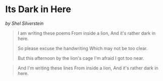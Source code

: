# Its Dark in Here
*by Shel Silverstein*

> I am writing these poems
> From inside a lion,
> And it's rather dark in here.
>
> So please excuse the handwriting
> Which may not be too clear.
> 
> But this afternoon by the lion's cage
> I'm afraid I got too near.

> And I'm writing these lines
> From inside a lion,
> And it's rather dark in here.
